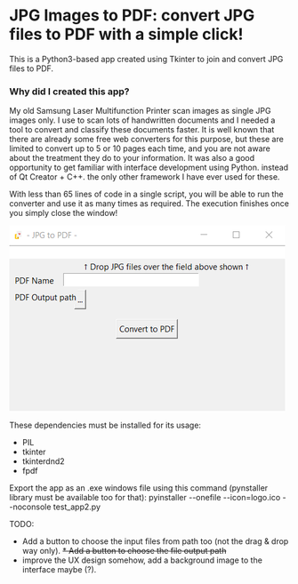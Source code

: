 # JPG Images to PDF: convert JPG files to PDF with a simple click!


This is a Python3-based app created using Tkinter to join and convert JPG files to PDF.

### Why did I created this app?

My old Samsung Laser Multifunction Printer scan images as single JPG images only. I use to scan lots of handwritten documents and I needed a tool to convert and classify these documents faster. It is well known that there are already some free web converters for this purpose, but these are limited to convert up to 5 or 10 pages each time, and you are not aware about the treatment they do to your information. It was also a good opportunity to get familiar with interface development using Python. instead of Qt Creator + C++. the only other framework I have ever used for these. 

With less than 65 lines of code in a single script, you will be able to run the converter and use it as many times as required. The execution finishes once you simply close the window!



![screenshot](https://github.com/jadvani/JPG_to_PDF/blob/master/img/screenshot_app.png?style=centerme)
 
 
These dependencies must be installed for its usage:

* PIL
* tkinter
* tkinterdnd2
* fpdf

 
Export the app as an .exe windows file using this command (pynstaller library must be available too for that):
pyinstaller --onefile --icon=logo.ico --noconsole test_app2.py


TODO:

* Add a button to choose the input files from path too (not the drag & drop way only).
~~* Add a button to choose the file output path~~
* improve the UX design somehow, add a background image to the interface maybe (?).

